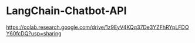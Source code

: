 # LangChain-Chatbot-API
https://colab.research.google.com/drive/1z9EyV4KQq37De3YZFhRYpLFDOY60fcDQ?usp=sharing
